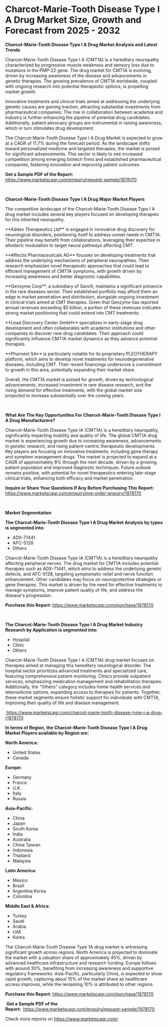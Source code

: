 <p><h1>Charcot-Marie-Tooth Disease Type I A Drug Market Size, Growth and Forecast from 2025 - 2032</h1></p><p><strong>Charcot-Marie-Tooth Disease Type I A Drug Market Analysis and Latest Trends</strong></p>
<p><p>Charcot-Marie-Tooth Disease Type I A (CMT1A) is a hereditary neuropathy characterized by progressive muscle weakness and sensory loss due to mutations in the PMP-22 gene. The drug market for CMT1A is evolving, driven by increasing awareness of the disease and advancements in genetic therapies. The growing prevalence of CMT1A worldwide, coupled with ongoing research into potential therapeutic options, is propelling market growth. </p><p>Innovative treatments and clinical trials aimed at addressing the underlying genetic causes are gaining traction, attracting substantial investments from pharmaceutical companies. The rise in collaboration between academia and industry is further enhancing the pipeline of potential drug candidates. Additionally, patient advocacy groups are instrumental in raising awareness, which in turn stimulates drug development.</p><p>The Charcot-Marie-Tooth Disease Type I A Drug Market is expected to grow at a CAGR of 11.7% during the forecast period. As the landscape shifts toward personalized medicine and targeted therapies, the market is poised for significant advancements. This sector is likely to see increased competition among emerging biotech firms and established pharmaceutical companies, fostering innovation and improving patient outcomes.</p></p>
<p><strong>Get a Sample PDF of the Report:&nbsp;</strong> <a href="https://www.marketscagr.com/enquiry/request-sample/1978170?utm_campaign=3124&utm_medium=2&utm_source=Github&utm_content=ia&utm_term=28032025&utm_id=charcot-marie-tooth-disease-type-i-a-drug">https://www.marketscagr.com/enquiry/request-sample/1978170</a></p>
<p>&nbsp;</p>
<p><strong>Charcot-Marie-Tooth Disease Type I A Drug Major Market Players</strong></p>
<p><p>The competitive landscape of the Charcot-Marie-Tooth Disease Type I A drug market includes several key players focused on developing therapies for this inherited neuropathy. </p><p>**Addex Therapeutics Ltd** is engaged in innovative drug discovery for neurological disorders, positioning itself to address unmet needs in CMT1A. Their pipeline may benefit from collaborations, leveraging their expertise in allosteric modulation to target neural pathways affecting CMT.</p><p>**Affectis Pharmaceuticals AG** focuses on developing treatments that address the underlying mechanisms of peripheral neuropathies. Their research emphasizes novel therapeutic approaches that could lead to efficient management of CMT1A symptoms, with growth driven by increasing awareness and better diagnostic capabilities.</p><p>**Genzyme Corp**, a subsidiary of Sanofi, maintains a significant presence in the rare diseases sector. Their established portfolio may afford them an edge in market penetration and distribution, alongside ongoing investment in clinical trials aimed at CMT therapies. Given that Genzyme has reported annual revenues exceeding $5 billion, a portion of these revenues indicates strong market positioning that could extend into CMT treatments.</p><p>**Lead Discovery Center GmbH** specializes in early-stage drug development and often collaborates with academic institutions and other companies to discover new drug candidates. Their approach could significantly influence CMT1A market dynamics as they advance potential therapies.</p><p>**Pharnext SA** is particularly notable for its proprietary PLEOTHERAPY platform, which aims to develop novel treatments for neurodegenerative diseases, including CMT. Their recent financings underscore a commitment to growth in this area, potentially expanding their market share.</p><p>Overall, the CMT1A market is poised for growth, driven by technological advancements, increased investment in rare disease research, and the rising demand for effective treatments, with the global market size projected to increase substantially over the coming years.</p></p>
<p>&nbsp;</p>
<p><strong>What Are The Key Opportunities For Charcot-Marie-Tooth Disease Type I A Drug Manufacturers?</strong></p>
<p><p>Charcot-Marie-Tooth Disease Type IA (CMT1A) is a hereditary neuropathy, significantly impacting mobility and quality of life. The global CMT1A drug market is experiencing growth due to increasing awareness, advancements in genetic research, and rising patient-centric therapeutic developments. Key players are focusing on innovative treatments, including gene therapy and symptom management drugs. The market is projected to expand at a CAGR of approximately 8% through the next decade, driven by a growing patient population and improved diagnostic techniques. Future outlook remains positive, with potential for novel therapeutics entering late-stage clinical trials, enhancing both efficacy and market penetration.</p></p>
<p><strong>Inquire or Share Your Questions If Any Before Purchasing This Report:</strong> <a href="https://www.marketscagr.com/enquiry/pre-order-enquiry/1978170?utm_campaign=3124&utm_medium=2&utm_source=Github&utm_content=ia&utm_term=28032025&utm_id=charcot-marie-tooth-disease-type-i-a-drug">https://www.marketscagr.com/enquiry/pre-order-enquiry/1978170</a></p>
<p>&nbsp;</p>
<p><strong>Market Segmentation</strong></p>
<p><strong>The Charcot-Marie-Tooth Disease Type I A Drug Market Analysis by types is segmented into:</strong></p>
<p><ul><li>ADX-71441</li><li>AFC-5128</li><li>Others</li></ul></p>
<p><p>Charcot-Marie-Tooth Disease Type IA (CMT1A) is a hereditary neuropathy affecting peripheral nerves. The drug market for CMT1A includes potential therapies such as ADX-71441, which aims to address the underlying genetic defects, and AFC-5128, targeting symptomatic relief and nerve function enhancement. Other candidates may focus on neuroprotective strategies or gene therapies. This market is driven by the need for effective treatments to manage symptoms, improve patient quality of life, and address the disease's progression.</p></p>
<p><strong>Purchase this Report:&nbsp;</strong><a href="https://www.marketscagr.com/purchase/1978170?utm_campaign=3124&utm_medium=2&utm_source=Github&utm_content=ia&utm_term=28032025&utm_id=charcot-marie-tooth-disease-type-i-a-drug">https://www.marketscagr.com/purchase/1978170</a></p>
<p>&nbsp;</p>
<p><strong>The Charcot-Marie-Tooth Disease Type I A Drug Market Industry Research by Application is segmented into:</strong></p>
<p><ul><li>Hospital</li><li>Clinic</li><li>Others</li></ul></p>
<p><p>Charcot-Marie-Tooth Disease Type I A (CMT1A) drug market focuses on therapies aimed at managing this hereditary neurological disorder. The hospital sector prioritizes advanced treatments and specialized care, featuring comprehensive patient monitoring. Clinics provide outpatient services, emphasizing medication management and rehabilitation therapies. Additionally, the "Others" category includes home health services and telemedicine options, expanding access to therapies for patients. Together, these market segments ensure holistic support for individuals with CMT1A, improving their quality of life and disease management.</p></p>
<p><a href="https://www.marketscagr.com/charcot-marie-tooth-disease-type-i-a-drug-r1978170?utm_campaign=3124&utm_medium=2&utm_source=Github&utm_content=ia&utm_term=28032025&utm_id=charcot-marie-tooth-disease-type-i-a-drug">&nbsp;https://www.marketscagr.com/charcot-marie-tooth-disease-type-i-a-drug-r1978170</a></p>
<p><strong>In terms of Region, the Charcot-Marie-Tooth Disease Type I A Drug Market Players available by Region are:</strong></p>
<p>
    <p> <strong> North America: </strong>
        <ul>
            <li>United States</li>
            <li>Canada</li>
        </ul>
        </p> 
    <p> <strong> Europe: </strong>
        <ul>
            <li>Germany</li>
            <li>France</li>
            <li>U.K.</li>
            <li>Italy</li>
            <li>Russia</li>
        </ul>
        </p> 
    <p> <strong> Asia-Pacific: </strong>
        <ul>
            <li>China</li>
            <li>Japan</li>
            <li>South Korea</li>
            <li>India</li>
            <li>Australia</li>
            <li>China Taiwan</li>
            <li>Indonesia</li>
            <li>Thailand</li>
            <li>Malaysia</li>
        </ul>
        </p> 
    <p> <strong> Latin America: </strong>
        <ul>
            <li>Mexico</li>
            <li>Brazil</li>
            <li>Argentina Korea</li>
            <li>Colombia</li>
        </ul>
        </p> 
    <p> <strong> Middle East & Africa: </strong>
        <ul>
            <li>Turkey</li>
            <li>Saudi</li>
            <li>Arabia</li>
            <li>UAE</li>
            <li>Korea</li>
        </ul>
    </p>
    </p>
<p><p>The Charcot-Marie-Tooth Disease Type 1A drug market is witnessing significant growth across regions. North America is projected to dominate the market with a valuation share of approximately 45%, driven by advanced healthcare infrastructure and research funding. Europe follows with around 30%, benefiting from increasing awareness and supportive regulatory frameworks. Asia-Pacific, particularly China, is expected to show rapid growth, capturing about 15% of the market share as healthcare access improves, while the remaining 10% is attributed to other regions.</p></p>
<p><strong>Purchase this Report: </strong><a href="https://www.marketscagr.com/purchase/1978170?utm_campaign=3124&utm_medium=2&utm_source=Github&utm_content=ia&utm_term=28032025&utm_id=charcot-marie-tooth-disease-type-i-a-drug">https://www.marketscagr.com/purchase/1978170</a></p>
<p>&nbsp;<strong>Get a Sample PDF of the Report:&nbsp;&nbsp;</strong><a href="https://www.marketscagr.com/enquiry/request-sample/1978170?utm_campaign=3124&utm_medium=2&utm_source=Github&utm_content=ia&utm_term=28032025&utm_id=charcot-marie-tooth-disease-type-i-a-drug">https://www.marketscagr.com/enquiry/request-sample/1978170</a></p>
<p><strong></strong></p>
<p>Check more reports on <a href="https://www.marketscagr.com/?utm_campaign=3124&utm_medium=2&utm_source=Github&utm_content=ia&utm_term=28032025&utm_id=charcot-marie-tooth-disease-type-i-a-drug">https://www.marketscagr.com/</a></p>